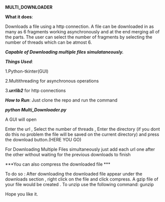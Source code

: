 
**MULTI_DOWNLOADER**

**What it does**:

Downloads a file using a http connection. A file can be downloaded in as many as 6 fragments working asynchronously and at the end merging all of the parts.
The user can select the number of fragments by selecting the number of threads which can be atmost 6.

***Capable of Downloading multiple files simulataneously.***  

***Things Used***:

1.Python-tkinter(GUI)

2.Multithreading for asynchronous operations

3.***urrlib2*** for http connections


***How to Run***:
Just clone the repo and run the command 

***python Multi_Downloader.py***

A GUI will open 

Enter the url , Select the number of threads , Enter the directory (if you dont do this no problem the file will be saved on the current 
directory) and press the download button.(HERE YOU GO)

For Downloading Multiple Files simultaneously just add each url one after the other without waiting for the previous downloads to finish 

***You can also compress the downloaded file ***
 
 To do so :
 After downloading the downloaded file appear under the downloads section , right click on the file and click compress.
 A gzip file of your file would be created .
 To unzip use the following command:
 gunzip <filename>
 
 


Hope you like it.

